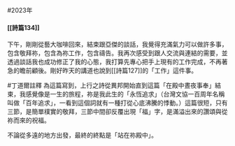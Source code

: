 #2023年 
#### [[詩篇134]]

下午，剛剛從藝大咖啡回來，結束跟亞傑的談話，我覺得充滿氣力可以做許多事，包含敬拜祢，包含為祢工作，包含禱告。我再次感受到跟人交流與連結的需要，並透過談話我也成功修正了我的心態，我打算先專心把手上現有的工作完成，不再著急的瞻前顧後。剛好昨天的講道也說到[[詩篇127]]的「工作」這件事。

#丁道爾註釋 為這篇寫到，上行之詩從異邦開始直到這篇「在殿中晝夜事奉」結束，我感覺像是一生的旅程，祢是我此生的「永恆追求」（台灣文協一百周年名稱叫做「百年追求」，一看到這個詞就有一種打從心底沸騰的悸動。）這篇很短，只有三節，是簡單樸實的敬拜，三節中間卻反覆出現「福」字，是滿溢出來的讚頌與從祢而來的祝福。

不論從多遠的地方出發，最終的終點是「站在祢殿中」。